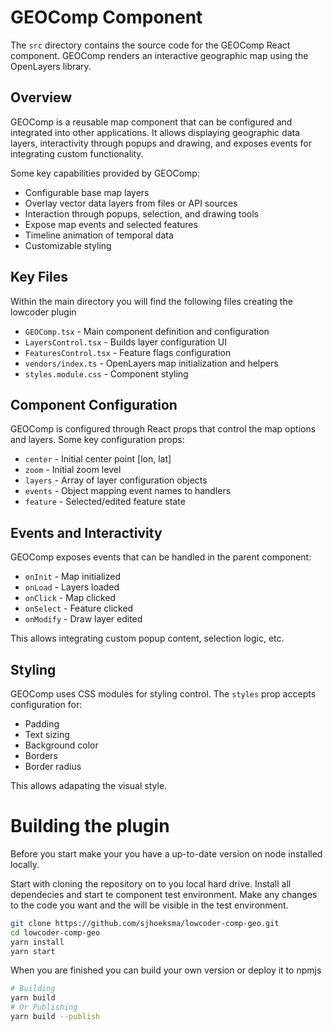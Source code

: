 # GEOComp Component

The `src` directory contains the source code for the GEOComp React component. GEOComp renders an interactive geographic map using the OpenLayers library.

## Overview

GEOComp is a reusable map component that can be configured and integrated into other applications. It allows displaying geographic data layers, interactivity through popups and drawing, and exposes events for integrating custom functionality.

Some key capabilities provided by GEOComp:

- Configurable base map layers
- Overlay vector data layers from files or API sources  
- Interaction through popups, selection, and drawing tools
- Expose map events and selected features
- Timeline animation of temporal data
- Customizable styling

## Key Files

Within the main directory you will find the following files creating the lowcoder plugin

- `GEOComp.tsx` - Main component definition and configuration
- `LayersControl.tsx` - Builds layer configuration UI
- `FeaturesControl.tsx` - Feature flags configuration  
- `vendors/index.ts` - OpenLayers map initialization and helpers
- `styles.module.css` - Component styling

## Component Configuration

GEOComp is configured through React props that control the map options and layers. Some key configuration props:

- `center` - Initial center point [lon, lat]
- `zoom` - Initial zoom level
- `layers` - Array of layer configuration objects
- `events` - Object mapping event names to handlers
- `feature` - Selected/edited feature state  

## Events and Interactivity

GEOComp exposes events that can be handled in the parent component:

- `onInit` - Map initialized
- `onLoad` - Layers loaded
- `onClick` - Map clicked
- `onSelect` - Feature clicked
- `onModify` - Draw layer edited

This allows integrating custom popup content, selection logic, etc.

## Styling

GEOComp uses CSS modules for styling control. The `styles` prop accepts configuration for:

- Padding
- Text sizing
- Background color 
- Borders
- Border radius

This allows adapating the visual style.

# Building the plugin

Before you start make your you have a up-to-date version on node installed locally.

Start with cloning the repository on to you local hard drive. Install all dependecies and start te component test environment. Make any changes to the code you want and the will be visible in the test environment. 

```bash
git clone https://github.com/sjhoeksma/lowcoder-comp-geo.git
cd lowcoder-comp-geo
yarn install
yarn start
```

When you are finished you can build your own version or deploy it to npmjs

```bash
# Building
yarn build 
# Or Publishing
yarn build --publish
```